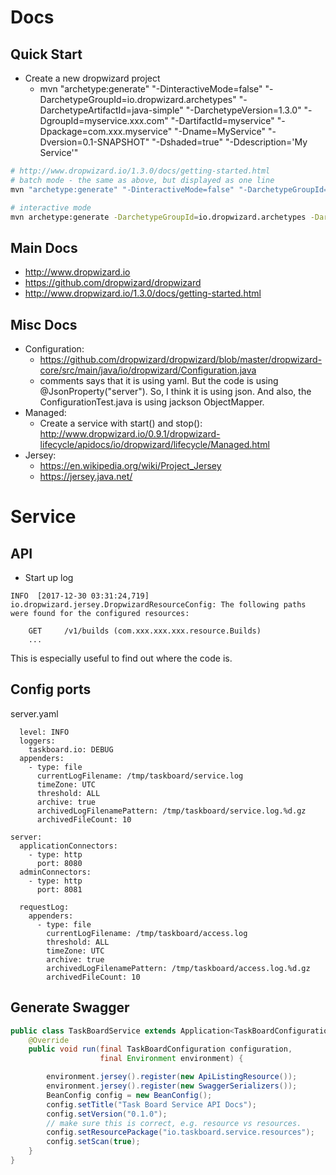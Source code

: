 # Docs
## Quick Start
* Create a new dropwizard project
  * mvn "archetype:generate" "-DinteractiveMode=false" "-DarchetypeGroupId=io.dropwizard.archetypes" "-DarchetypeArtifactId=java-simple" "-DarchetypeVersion=1.3.0" "-DgroupId=myservice.xxx.com" "-DartifactId=myservice" "-Dpackage=com.xxx.myservice" "-Dname=MyService" "-Dversion=0.1-SNAPSHOT" "-Dshaded=true" "-Ddescription='My Service'"

```bash
# http://www.dropwizard.io/1.3.0/docs/getting-started.html
# batch mode - the same as above, but displayed as one line
mvn "archetype:generate" "-DinteractiveMode=false" "-DarchetypeGroupId=io.dropwizard.archetypes" "-DarchetypeArtifactId=java-simple" "-DarchetypeVersion=1.3.0" "-DgroupId=myservice.xxx.com" "-DartifactId=myservice" "-Dpackage=com.xxx.myservice" "-Dname=MyService" "-Dversion=0.1-SNAPSHOT" "-Dshaded=true" "-Ddescription='My Service'"

# interactive mode
mvn archetype:generate -DarchetypeGroupId=io.dropwizard.archetypes -DarchetypeArtifactId=java-simple -DarchetypeVersion=1.3.0
```

## Main Docs
* http://www.dropwizard.io
* https://github.com/dropwizard/dropwizard
* http://www.dropwizard.io/1.3.0/docs/getting-started.html

## Misc Docs
* Configuration:
  * https://github.com/dropwizard/dropwizard/blob/master/dropwizard-core/src/main/java/io/dropwizard/Configuration.java
  * comments says that it is using yaml. But the code is using  @JsonProperty("server"). So, I think it is using json. And also, the ConfigurationTest.java is using jackson ObjectMapper.
* Managed:
  * Create a service with start() and stop(): http://www.dropwizard.io/0.9.1/dropwizard-lifecycle/apidocs/io/dropwizard/lifecycle/Managed.html
* Jersey:
  * https://en.wikipedia.org/wiki/Project_Jersey
  * https://jersey.java.net/


# Service
## API
* Start up log
```
INFO  [2017-12-30 03:31:24,719] io.dropwizard.jersey.DropwizardResourceConfig: The following paths were found for the configured resources:

    GET     /v1/builds (com.xxx.xxx.xxx.resource.Builds)
    ...
```
This is especially useful to find out where the code is.

## Config ports
server.yaml
```logging:
  level: INFO
  loggers:
    taskboard.io: DEBUG
  appenders:
    - type: file
      currentLogFilename: /tmp/taskboard/service.log
      timeZone: UTC
      threshold: ALL
      archive: true
      archivedLogFilenamePattern: /tmp/taskboard/service.log.%d.gz
      archivedFileCount: 10

server:
  applicationConnectors:
    - type: http
      port: 8080
  adminConnectors:
    - type: http
      port: 8081

  requestLog:
    appenders:
      - type: file
        currentLogFilename: /tmp/taskboard/access.log
        threshold: ALL
        timeZone: UTC
        archive: true
        archivedLogFilenamePattern: /tmp/taskboard/access.log.%d.gz
        archivedFileCount: 10
```

## Generate Swagger
```java
public class TaskBoardService extends Application<TaskBoardConfiguration> {
    @Override
    public void run(final TaskBoardConfiguration configuration,
                    final Environment environment) {

        environment.jersey().register(new ApiListingResource());
        environment.jersey().register(new SwaggerSerializers());
        BeanConfig config = new BeanConfig();
        config.setTitle("Task Board Service API Docs");
        config.setVersion("0.1.0");
        // make sure this is correct, e.g. resource vs resources.
        config.setResourcePackage("io.taskboard.service.resources");
        config.setScan(true);
    }
}
```
